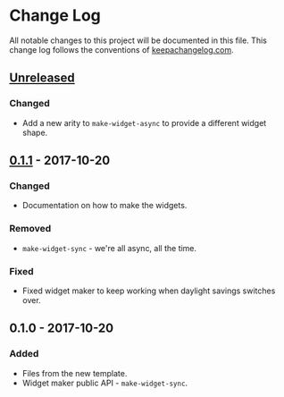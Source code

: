 # Change Log
All notable changes to this project will be documented in this file. This change log follows the conventions of [keepachangelog.com](http://keepachangelog.com/).

## [Unreleased]
### Changed
- Add a new arity to `make-widget-async` to provide a different widget shape.

## [0.1.1] - 2017-10-20
### Changed
- Documentation on how to make the widgets.

### Removed
- `make-widget-sync` - we're all async, all the time.

### Fixed
- Fixed widget maker to keep working when daylight savings switches over.

## 0.1.0 - 2017-10-20
### Added
- Files from the new template.
- Widget maker public API - `make-widget-sync`.

[Unreleased]: https://github.com/your-name/simpro-scene/compare/0.1.1...HEAD
[0.1.1]: https://github.com/your-name/simpro-scene/compare/0.1.0...0.1.1
